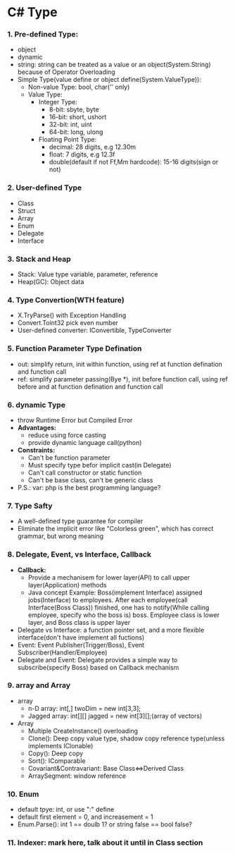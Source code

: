 # C# Type

### 1. Pre-defined Type:
* object
* dynamic
* string: string can be treated as a value or an object(System.String) because of Operator Overloading
* Simple Type(value define or object define(System.ValueType)):
    * Non-value Type: bool, char('' only)
    * Value Type:
        * Integer Type:
            * 8-bit: sbyte, byte
            * 16-bit: short, ushort
            * 32-bit: int, uint
            * 64-bit: long, ulong
        * Floating Point Type:
            * decimal: 28 digits, e.g 12.30m
            * float: 7 digits, e.g 12.3f
            * double(default if not Ff,Mm hardcode): 15-16 digits(sign or not)

### 2. User-defined Type
* Class
* Struct
* Array
* Enum
* Delegate
* Interface

### 3. Stack and Heap
* Stack: Value type variable, parameter, reference
* Heap(GC): Object data

### 4. Type Convertion(WTH feature)
* X.TryParse() with Exception Handling
* Convert.Toint32 pick even number
* User-defined converter: IConvertible, TypeConverter

### 5. Function Parameter Type Defination
* out: simplify return, init within function, using ref at function defination and function call
* ref: simplify parameter passing(Bye *), init before function call, using ref before and at function defination and function call

### 6. dynamic Type
* throw Runtime Error but Compiled Error
* **Advantages:**
    * reduce using force casting
    * provide dynamic language call(python)
* **Constraints:**
    * Can't be function parameter
    * Must specify type befor implicit cast(in Delegate)
    * Can't call constructor or static function
    * Can't be base class, can't be generic class
* P.S.: var: php is the best programming language?

### 7. Type Safty
* A well-defined type guarantee for compiler
* Eliminate the implicit error like "Colorless green", which has correct grammar, but wrong meaning

### 8. Delegate, Event, vs Interface, Callback
* **Callback:** 
    * Provide a mechanisem for lower layer(API) to call upper layer(Application) methods
    * Java concept Example: Boss(implement Interface) assigned jobs(Interface) to employees. After each employee(call Interface(Boss Class)) finished, one has to notify(While calling employee, specify who the boss is) boss. Employee class is lower layer, and Boss class is upper layer
* Delegate vs Interface: a function pointer set, and a more flexible interface(don't have implement all fuctions)
* Event: Event Publisher(Trigger/Boss), Event Subscriber(Handler/Employee)
* Delegate and Event: Delegate provides a simple way to subscribe(specify Boss) based on Callback mechanism

### 9. array and Array
* array
    * n-D array: int[,] twoDim = new int[3,3];
    * Jagged array: int[][] jagged = new int[3][];(array of vectors)
* Array
    * Multiple CreateInstance() overloading
    * Clone(): Deep copy value type, shadow copy reference type(unless implements IClonable)
    * Copy(): Deep copy
    * Sort(): IComparable
    * Covariant&Contravariant: Base Class<=>Derived Class
    * ArraySegment<T>: window reference
 
### 10. Enum
* default tpye: int, or use ":" define
* default first element = 0, and increasement = 1
* Enum.Parse(): int 1 == doulb 1? or string false == bool false?
    
### 11. Indexer: mark here, talk about it until in Class section



